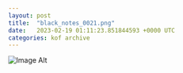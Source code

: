 ```yaml
---
layout:	post
title:	"black_notes_0021.png"
date:	2023-02-19 01:11:23.851844593 +0000 UTC
categories:	kof archive
---
```


![Image Alt](https://k0f.github.io/assets/black_notes_0021.png)